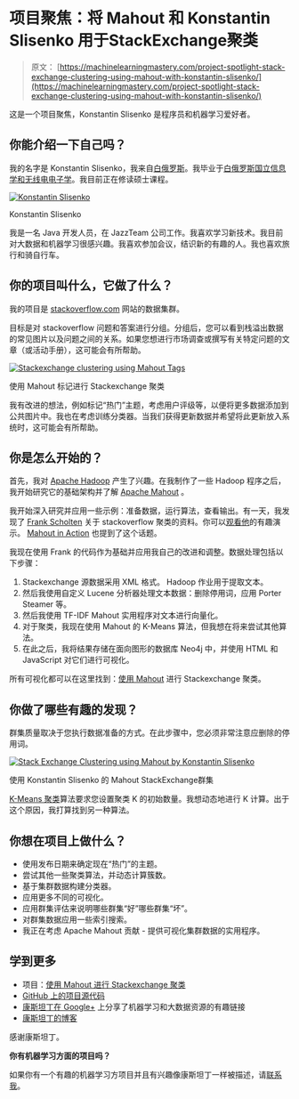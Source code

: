 # 项目聚焦：将 Mahout 和 Konstantin Slisenko 用于StackExchange聚类

> 原文： [https://machinelearningmastery.com/project-spotlight-stack-exchange-clustering-using-mahout-with-konstantin-slisenko/](https://machinelearningmastery.com/project-spotlight-stack-exchange-clustering-using-mahout-with-konstantin-slisenko/)

这是一个项目聚焦，Konstantin Slisenko 是程序员和机器学习爱好者。

## 你能介绍一下自己吗？

我的名字是 Konstantin Slisenko，我来自[白俄罗斯](http://en.wikipedia.org/wiki/Belarus)。我毕业于[白俄罗斯国立信息学和无线电电子学](http://www.bsuir.by/index.jsp?lang=en)。我目前正在修读硕士课程。

[![Konstantin Slisenko](img/f56c3ffce7e1d763cbc059c83b5c3365.jpg)](https://3qeqpr26caki16dnhd19sv6by6v-wpengine.netdna-ssl.com/wp-content/uploads/2014/03/konstantin-slisenko.png)

Konstantin Slisenko

我是一名 Java 开发人员，在 JazzTeam 公司工作。我喜欢学习新技术。我目前对大数据和机器学习很感兴趣。我喜欢参加会议，结识新的有趣的人。我也喜欢旅行和骑自行车。

## 你的项目叫什么，它做了什么？

我的项目是 [stackoverflow.com](http://stackoverflow.com/) 网站的数据集群。

目标是对 stackoverflow 问题和答案进行分组。分组后，您可以看到栈溢出数据的常见图片以及问题之间的关系。如果您想进行市场调查或撰写有关特定问题的文章（或活动手册），这可能会有所帮助。

[![Stackexchange clustering using Mahout Tags](img/82e009380c84081b07654cb0038a03a1.jpg)](https://3qeqpr26caki16dnhd19sv6by6v-wpengine.netdna-ssl.com/wp-content/uploads/2014/03/Stackexchange-clustering-using-Mahout-tags.png)

使用 Mahout 标记进行 Stackexchange 聚类

我有改进的想法，例如标记“热门”主题，考虑用户评级等，以便将更多数据添加到公共图片中。我也在考虑训练分类器。当我们获得更新数据并希望将此更新放入系统时，这可能会有所帮助。

## 你是怎么开始的？

首先，我对 [Apache Hadoop](http://hadoop.apache.org/) 产生了兴趣。在我制作了一些 Hadoop 程序之后，我开始研究它的基础架构并了解 [Apache Mahout](https://mahout.apache.org/) 。

我开始深入研究并应用一些示例：准备数据，运行算法，查看输出。有一天，我发现了 [Frank Scholten](https://github.com/frankscholten) 关于 stackoverflow 聚类的资料。你可以[观看他](http://vimeo.com/43903965)的有趣演示。 [Mahout in Action](http://www.amazon.com/dp/1935182684?tag=inspiredalgor-20) 也提到了这个话题。

我现在使用 Frank 的代码作为基础并应用我自己的改进和调整。数据处理包括以下步骤：

1.  Stackexchange 源数据采用 XML 格式。 Hadoop 作业用于提取文本。
2.  然后我使用自定义 Lucene 分析器处理文本数据：删除停用词，应用 Porter Steamer 等。
3.  然后我使用 TF-IDF Mahout 实用程序对文本进行向量化。
4.  对于聚类，我现在使用 Mahout 的 K-Means 算法，但我想在将来尝试其他算法。
5.  在此之后，我将结果存储在面向图形的数据库 Neo4j 中，并使用 HTML 和 JavaScript 对它们进行可视化。

所有可视化都可以在这里找到：[使用 Mahout](http://clustering.slisenko.net:8080/stackexchange-web) 进行 Stackexchange 聚类。

## 你做了哪些有趣的发现？

群集质量取决于您执行数据准备的方式。在此步骤中，您必须非常注意应删除的停用词。

[![Stack Exchange Clustering using Mahout by Konstantin Slisenko](img/bea95becffcd97609771221e9ba400ef.jpg)](https://3qeqpr26caki16dnhd19sv6by6v-wpengine.netdna-ssl.com/wp-content/uploads/2014/03/Stack-Exchange-Clustering-using-Mahout.png)

使用 Konstantin Slisenko 的 Mahout StackExchange群集

[K-Means 聚类](http://en.wikipedia.org/wiki/K-means_clustering)算法要求您设置聚类 K 的初始数量。我想动态地进行 K 计算。出于这个原因，我打算找到另一种算法。

## 你想在项目上做什么？

*   使用发布日期来确定现在“热门”的主题。
*   尝试其他一些聚类算法，并动态计算簇数。
*   基于集群数据构建分类器。
*   应用更多不同的可视化。
*   应用群集评估来说明哪些群集“好”哪些群集“坏”。
*   对群集数据应用一些索引搜索。
*   我正在考虑 Apache Mahout 贡献 - 提供可视化集群数据的实用程序。

## 学到更多

*   项目：[使用 Mahout 进行 Stackexchange 聚类](http://clustering.slisenko.net:8080/stackexchange-web)
*   [GitHub 上的项目源代码](https://github.com/kslisenko/big-data-research/tree/master/Developments/stackexchange-analyses)
*   [康斯坦丁在 Google+](https://plus.google.com/104628548674452019199) 上分享了机器学习和大数据资源的有趣链接
*   [康斯坦丁的博客](http://www.slisenko.net/)

感谢康斯坦丁。

**你有机器学习方面的项目吗？**

如果你有一个有趣的机器学习方项目并且有兴趣像康斯坦丁一样被描述，请[联系我](http://machinelearningmastery.com/contact/ "Contact")。